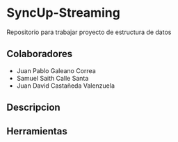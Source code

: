 # SyncUp-Streaming
Repositorio para trabajar proyecto de estructura de datos
## Colaboradores
- Juan Pablo Galeano Correa
- Samuel Saith Calle Santa
- Juan David Castañeda Valenzuela
## Descripcion
## Herramientas
